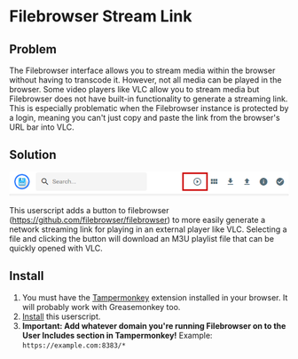 # Filebrowser Stream Link
## Problem
The Filebrowser interface allows you to stream media within the browser without having to transcode it. However, not all media can be played in the browser. Some video players like VLC allow you to stream media but Filebrowser does not have built-in functionality to generate a streaming link. This is especially problematic when the Filebrowser instance is protected by a login, meaning you can't just copy and paste the link from the browser's URL bar into VLC.

## Solution
![screenshot](https://github.com/zoidy/filebrowser-streamlink/raw/master/screenshot.png)

This userscript adds a button to filebrowser (https://github.com/filebrowser/filebrowser) to more easily generate a network streaming link for playing in an external player like VLC. Selecting a file and clicking the button will download an M3U playlist file that can be quickly opened with VLC.

## Install
1. You must have the [Tampermonkey](https://www.tampermonkey.net) extension installed in your browser. It will probably work with Greasemonkey too.
1. [Install](https://github.com/zoidy/filebrowser-streamlink/raw/master/filebrowser-stream-link-user.js) this userscript. 
1. **Important: Add whatever domain you're running Filebrowser on to the User Includes section in Tampermonkey!**  Example: `https://example.com:8383/*`

